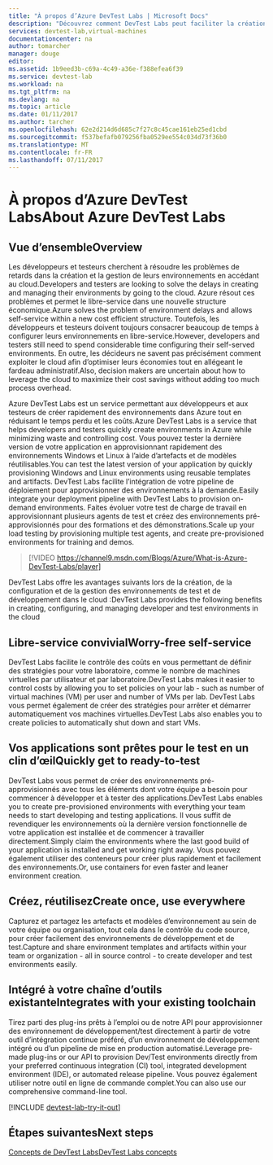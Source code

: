 ```yaml
---
title: "À propos d’Azure DevTest Labs | Microsoft Docs"
description: "Découvrez comment DevTest Labs peut faciliter la création, la gestion et la surveillance des machines virtuelles Azure"
services: devtest-lab,virtual-machines
documentationcenter: na
author: tomarcher
manager: douge
editor: 
ms.assetid: 1b9eed3b-c69a-4c49-a36e-f388efea6f39
ms.service: devtest-lab
ms.workload: na
ms.tgt_pltfrm: na
ms.devlang: na
ms.topic: article
ms.date: 01/11/2017
ms.author: tarcher
ms.openlocfilehash: 62e2d214d6d685c7f27c8c45cae161eb25ed1cbd
ms.sourcegitcommit: f537befafb079256fba0529ee554c034d73f36b0
ms.translationtype: MT
ms.contentlocale: fr-FR
ms.lasthandoff: 07/11/2017
---
```

# <a name="about-azure-devtest-labs"></a><span data-ttu-id="74916-103">À propos d’Azure DevTest Labs</span><span class="sxs-lookup"><span data-stu-id="74916-103">About Azure DevTest Labs</span></span>
## <a name="overview"></a><span data-ttu-id="74916-104">Vue d’ensemble</span><span class="sxs-lookup"><span data-stu-id="74916-104">Overview</span></span>
<span data-ttu-id="74916-105">Les développeurs et testeurs cherchent à résoudre les problèmes de retards dans la création et la gestion de leurs environnements en accédant au cloud.</span><span class="sxs-lookup"><span data-stu-id="74916-105">Developers and testers are looking to solve the delays in creating and managing their environments by going to the cloud.</span></span>  <span data-ttu-id="74916-106">Azure résout ces problèmes et permet le libre-service dans une nouvelle structure économique.</span><span class="sxs-lookup"><span data-stu-id="74916-106">Azure solves the problem of environment delays and allows self-service within a new cost efficient structure.</span></span>  <span data-ttu-id="74916-107">Toutefois, les développeurs et testeurs doivent toujours consacrer beaucoup de temps à configurer leurs environnements en libre-service.</span><span class="sxs-lookup"><span data-stu-id="74916-107">However, developers and testers still need to spend considerable time configuring their self-served environments.</span></span> <span data-ttu-id="74916-108">En outre, les décideurs ne savent pas précisément comment exploiter le cloud afin d’optimiser leurs économies tout en allégeant le fardeau administratif.</span><span class="sxs-lookup"><span data-stu-id="74916-108">Also, decision makers are uncertain about how to leverage the cloud to maximize their cost savings without adding too much process overhead.</span></span>

<span data-ttu-id="74916-109">Azure DevTest Labs est un service permettant aux développeurs et aux testeurs de créer rapidement des environnements dans Azure tout en réduisant le temps perdu et les coûts.</span><span class="sxs-lookup"><span data-stu-id="74916-109">Azure DevTest Labs is a service that helps developers and testers quickly create environments in Azure while minimizing waste and controlling cost.</span></span> <span data-ttu-id="74916-110">Vous pouvez tester la dernière version de votre application en approvisionnant rapidement des environnements Windows et Linux à l’aide d’artefacts et de modèles réutilisables.</span><span class="sxs-lookup"><span data-stu-id="74916-110">You can test the latest version of your application by quickly provisioning Windows and Linux environments using reusable templates and artifacts.</span></span> <span data-ttu-id="74916-111">DevTest Labs facilite l’intégration de votre pipeline de déploiement pour approvisionner des environnements à la demande.</span><span class="sxs-lookup"><span data-stu-id="74916-111">Easily integrate your deployment pipeline with DevTest Labs to provision on-demand environments.</span></span> <span data-ttu-id="74916-112">Faites évoluer votre test de charge de travail en approvisionnant plusieurs agents de test et créez des environnements pré-approvisionnés pour des formations et des démonstrations.</span><span class="sxs-lookup"><span data-stu-id="74916-112">Scale up your load testing by provisioning multiple test agents, and create pre-provisioned environments for training and demos.</span></span>

> [!VIDEO https://channel9.msdn.com/Blogs/Azure/What-is-Azure-DevTest-Labs/player]
> 
> 

<span data-ttu-id="74916-113">DevTest Labs offre les avantages suivants lors de la création, de la configuration et de la gestion des environnements de test et de développement dans le cloud :</span><span class="sxs-lookup"><span data-stu-id="74916-113">DevTest Labs provides the following benefits in creating, configuring, and managing developer and test environments in the cloud</span></span>

## <a name="worry-free-self-service"></a><span data-ttu-id="74916-114">Libre-service convivial</span><span class="sxs-lookup"><span data-stu-id="74916-114">Worry-free self-service</span></span>
<span data-ttu-id="74916-115">DevTest Labs facilite le contrôle des coûts en vous permettant de définir des stratégies pour votre laboratoire, comme le nombre de machines virtuelles par utilisateur et par laboratoire.</span><span class="sxs-lookup"><span data-stu-id="74916-115">DevTest Labs makes it easier to control costs by allowing you to set policies on your lab - such as number of virtual machines (VM) per user and number of VMs per lab.</span></span> <span data-ttu-id="74916-116">DevTest Labs vous permet également de créer des stratégies pour arrêter et démarrer automatiquement vos machines virtuelles.</span><span class="sxs-lookup"><span data-stu-id="74916-116">DevTest Labs also enables you to create policies to automatically shut down and start VMs.</span></span>

## <a name="quickly-get-to-ready-to-test"></a><span data-ttu-id="74916-117">Vos applications sont prêtes pour le test en un clin d’œil</span><span class="sxs-lookup"><span data-stu-id="74916-117">Quickly get to ready-to-test</span></span>
<span data-ttu-id="74916-118">DevTest Labs vous permet de créer des environnements pré-approvisionnés avec tous les éléments dont votre équipe a besoin pour commencer à développer et à tester des applications.</span><span class="sxs-lookup"><span data-stu-id="74916-118">DevTest Labs enables you to create pre-provisioned environments with everything your team needs to start developing and testing applications.</span></span> <span data-ttu-id="74916-119">Il vous suffit de revendiquer les environnements où la dernière version fonctionnelle de votre application est installée et de commencer à travailler directement.</span><span class="sxs-lookup"><span data-stu-id="74916-119">Simply claim the environments where the last good build of your application is installed and get working right away.</span></span> <span data-ttu-id="74916-120">Vous pouvez également utiliser des conteneurs pour créer plus rapidement et facilement des environnements.</span><span class="sxs-lookup"><span data-stu-id="74916-120">Or, use containers for even faster and leaner environment creation.</span></span>

## <a name="create-once-use-everywhere"></a><span data-ttu-id="74916-121">Créez, réutilisez</span><span class="sxs-lookup"><span data-stu-id="74916-121">Create once, use everywhere</span></span>
<span data-ttu-id="74916-122">Capturez et partagez les artefacts et modèles d’environnement au sein de votre équipe ou organisation, tout cela dans le contrôle du code source, pour créer facilement des environnements de développement et de test.</span><span class="sxs-lookup"><span data-stu-id="74916-122">Capture and share environment templates and artifacts within your team or organization - all in source control - to create developer and test environments easily.</span></span>

## <a name="integrates-with-your-existing-toolchain"></a><span data-ttu-id="74916-123">Intégré à votre chaîne d’outils existante</span><span class="sxs-lookup"><span data-stu-id="74916-123">Integrates with your existing toolchain</span></span>
<span data-ttu-id="74916-124">Tirez parti des plug-ins prêts à l’emploi ou de notre API pour approvisionner des environnement de développement/test directement à partir de votre outil d’intégration continue préféré, d’un environnement de développement intégré ou d’un pipeline de mise en production automatisé.</span><span class="sxs-lookup"><span data-stu-id="74916-124">Leverage pre-made plug-ins or our API to provision Dev/Test environments directly from your preferred continuous integration (CI) tool, integrated development environment (IDE), or automated release pipeline.</span></span> <span data-ttu-id="74916-125">Vous pouvez également utiliser notre outil en ligne de commande complet.</span><span class="sxs-lookup"><span data-stu-id="74916-125">You can also use our comprehensive command-line tool.</span></span>


[!INCLUDE [devtest-lab-try-it-out](../../includes/devtest-lab-try-it-out.md)]

## <a name="next-steps"></a><span data-ttu-id="74916-126">Étapes suivantes</span><span class="sxs-lookup"><span data-stu-id="74916-126">Next steps</span></span>
[<span data-ttu-id="74916-127">Concepts de DevTest Labs</span><span class="sxs-lookup"><span data-stu-id="74916-127">DevTest Labs concepts</span></span>](devtest-lab-concepts.md)

